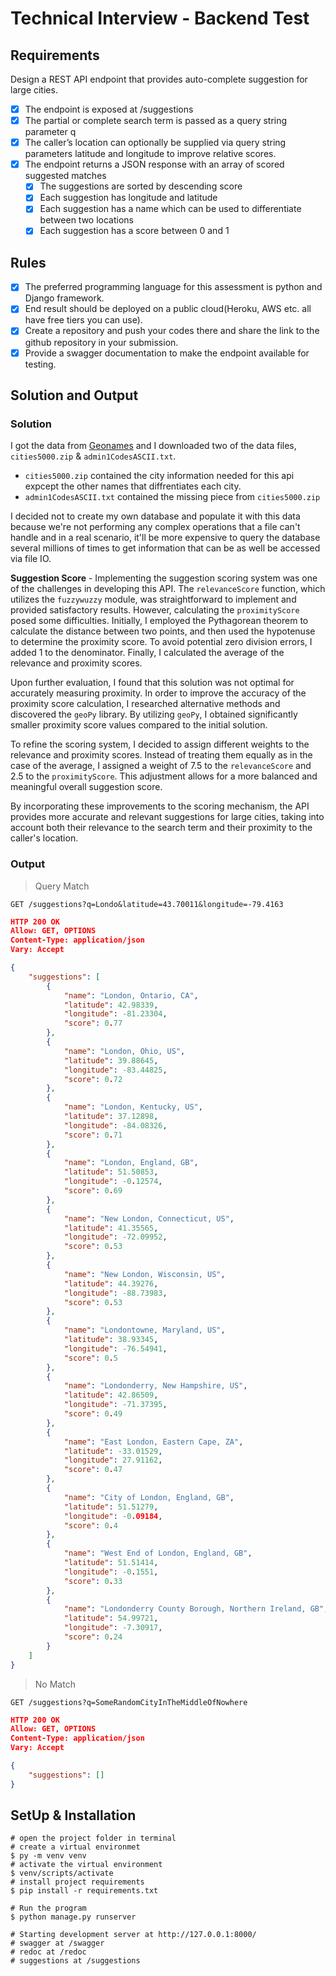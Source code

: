 # Technical Interview - Backend Test
## Requirements
Design a REST API endpoint that provides auto-complete suggestion for large
cities.
- [x] The endpoint is exposed at /suggestions
- [x] The partial or complete search term is passed as a query string parameter q
- [x] The caller’s location can optionally be supplied via query string parameters latitude and longitude to improve relative scores.
- [x] The endpoint returns a JSON response with an array of scored suggested matches
    - [x] The suggestions are sorted by descending score
    - [x] Each suggestion has longitude and latitude
    - [x] Each suggestion has a name which can be used to differentiate between two locations
    - [x] Each suggestion has a score between 0 and 1

## Rules
- [x] The preferred programming language for this assessment is python and Django framework.
- [x] End result should be deployed on a public cloud(Heroku, AWS etc. all have free tiers you can use).
- [x] Create a repository and push your codes there and share the link to the github repository in your submission.
- [x] Provide a swagger documentation to make the endpoint available for testing.

## Solution and Output
### Solution
I got the data from [Geonames](http://download.geonames.org/export/dump/readme.txt) and I downloaded two of the data files, `cities5000.zip` & `admin1CodesASCII.txt`.
- `cities5000.zip` contained the city information needed for this api expcept the other names that diffrentiates each city.
- `admin1CodesASCII.txt` contained the missing piece from `cities5000.zip`

I decided not to create my own database and populate it with this data because we're not performing any complex operations that a file can't handle and in a real scenario, it'll be more expensive to query the database several millions of times to get information that can be as well be accessed via file IO.

**Suggestion Score** - Implementing the suggestion scoring system was one of the challenges in developing this API. The `relevanceScore` function, which utilizes the `fuzzywuzzy` module, was straightforward to implement and provided satisfactory results. However, calculating the `proximityScore` posed some difficulties. Initially, I employed the Pythagorean theorem to calculate the distance between two points, and then used the hypotenuse to determine the proximity score. To avoid potential zero division errors, I added 1 to the denominator. Finally, I calculated the average of the relevance and proximity scores.

Upon further evaluation, I found that this solution was not optimal for accurately measuring proximity. In order to improve the accuracy of the proximity score calculation, I researched alternative methods and discovered the `geoPy` library. By utilizing `geoPy`, I obtained significantly smaller proximity score values compared to the initial solution.

To refine the scoring system, I decided to assign different weights to the relevance and proximity scores. Instead of treating them equally as in the case of the average, I assigned a weight of 7.5 to the `relevanceScore` and 2.5 to the `proximityScore`. This adjustment allows for a more balanced and meaningful overall suggestion score.

By incorporating these improvements to the scoring mechanism, the API provides more accurate and relevant suggestions for large cities, taking into account both their relevance to the search term and their proximity to the caller's location.

### Output
> Query Match
```
GET /suggestions?q=Londo&latitude=43.70011&longitude=-79.4163
```
```json
HTTP 200 OK
Allow: GET, OPTIONS
Content-Type: application/json
Vary: Accept

{
    "suggestions": [
        {
            "name": "London, Ontario, CA",
            "latitude": 42.98339,
            "longitude": -81.23304,
            "score": 0.77
        },
        {
            "name": "London, Ohio, US",
            "latitude": 39.88645,
            "longitude": -83.44825,
            "score": 0.72
        },
        {
            "name": "London, Kentucky, US",
            "latitude": 37.12898,
            "longitude": -84.08326,
            "score": 0.71
        },
        {
            "name": "London, England, GB",
            "latitude": 51.50853,
            "longitude": -0.12574,
            "score": 0.69
        },
        {
            "name": "New London, Connecticut, US",
            "latitude": 41.35565,
            "longitude": -72.09952,
            "score": 0.53
        },
        {
            "name": "New London, Wisconsin, US",
            "latitude": 44.39276,
            "longitude": -88.73983,
            "score": 0.53
        },
        {
            "name": "Londontowne, Maryland, US",
            "latitude": 38.93345,
            "longitude": -76.54941,
            "score": 0.5
        },
        {
            "name": "Londonderry, New Hampshire, US",
            "latitude": 42.86509,
            "longitude": -71.37395,
            "score": 0.49
        },
        {
            "name": "East London, Eastern Cape, ZA",
            "latitude": -33.01529,
            "longitude": 27.91162,
            "score": 0.47
        },
        {
            "name": "City of London, England, GB",
            "latitude": 51.51279,
            "longitude": -0.09184,
            "score": 0.4
        },
        {
            "name": "West End of London, England, GB",
            "latitude": 51.51414,
            "longitude": -0.1551,
            "score": 0.33
        },
        {
            "name": "Londonderry County Borough, Northern Ireland, GB",
            "latitude": 54.99721,
            "longitude": -7.30917,
            "score": 0.24
        }
    ]
}
```
> No Match
```
GET /suggestions?q=SomeRandomCityInTheMiddleOfNowhere
```
```json
HTTP 200 OK
Allow: GET, OPTIONS
Content-Type: application/json
Vary: Accept

{
    "suggestions": []
}
```

## SetUp & Installation

```shell
# open the project folder in terminal
# create a virtual environmet
$ py -m venv venv
# activate the virtual environment
$ venv/scripts/activate
# install project requirements
$ pip install -r requirements.txt

# Run the program
$ python manage.py runserver

# Starting development server at http://127.0.0.1:8000/
# swagger at /swagger
# redoc at /redoc
# suggestions at /suggestions
